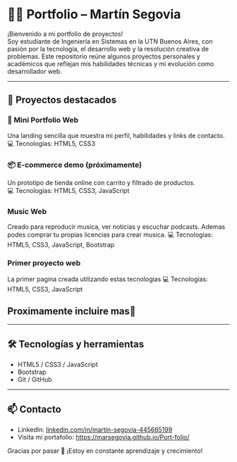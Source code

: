 # 👨‍💻 Portfolio – Martín Segovia

¡Bienvenido a mi portfolio de proyectos!  
Soy estudiante de Ingeniería en Sistemas en la UTN Buenos Aires, con pasión por la tecnología, el desarrollo web y la resolución creativa de problemas. Este repositorio reúne algunos proyectos personales y académicos que reflejan mis habilidades técnicas y mi evolución como desarrollador web.

---

## 🚀 Proyectos destacados

### 🎨 Mini Portfolio Web
Una landing sencilla que muestra mi perfil, habilidades y links de contacto.  
💻 Tecnologías: HTML5, CSS3

### 📦 E-commerce demo (próximamente)
Un prototipo de tienda online con carrito y filtrado de productos.  
💻 Tecnologías: HTML5, CSS3, JavaScript

### Music Web
Creado para reproducir musica, ver noticias y escuchar podcasts.
Ademas podes comprar tu propias licencias para crear musica.
💻 Tecnologías: HTML5, CSS3, JavaScript, Bootstrap

### Primer proyecto web
La primer pagina creada utilizando estas tecnologias
💻 Tecnologías: HTML5, CSS3, JavaScript

## Proximamente incluire mas🚀 

---

## 🛠️ Tecnologías y herramientas

- HTML5 / CSS3 / JavaScript
- Bootstrap
- Git / GitHub

---

## 📫 Contacto

- LinkedIn: [linkedin.com/in/martin-segovia-445665199](https://linkedin.com/in/martin-segovia-445665199)
- Visita mi portafolio: https://marsegovia.github.io/Port-folio/

Gracias por pasar 👀 ¡Estoy en constante aprendizaje y crecimiento!
